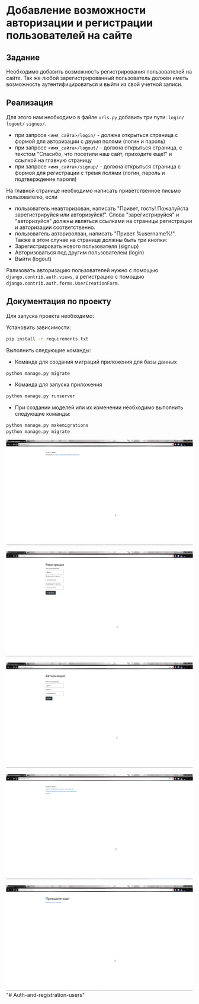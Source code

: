 # Добавление возможности авторизации и регистрации пользователей на сайте

## Задание

Необходимо добавить возможность регистрирования пользователей на сайте. 
Так же любой зарегистрированный пользователь должен иметь возможность аутентифицироваться и выйти из свой учетной записи.

## Реализация

Для этого нам необходимо в файле `urls.py` добавить три пути: `login/` `logout/` `signup/`.
* при запросе `<имя_сайта>/login/` - должна открыться страница с формой для авторизации с двумя полями (логин и пароль)
* при запросе `<имя_сайта>/logout/` - должна открыться страница, с текстом "Спасибо, что посетили наш сайт, приходите еще!" 
и ссылкой на главную страницу
* при запросе `<имя_сайта>/signup/` - должна открыться страница с формой для регистрации с тремя полями (логин, пароль
и подтверждение пароля)

На главной странице необходимо написать приветственное письмо пользователю, если
* пользователь неавторизован, написать "Привет, гость! Пожалуйста зарегистрируйся или авторизуйся!". 
Слова "зарегистрируйся" и "авторизуйся" должны являться ссылками на страницы регистрации и авторизации соответственно.
* пользователь авторизолван, написать "Привет %username%!". Также в этом случае на странице должны быть три кнопки:
 * Зарегистрировать нового пользователя (signup)
 * Авторизоваться под другим пользователем (login)
 * Выйти (logout)

Рализовать авторизацию пользователей нужно с помощью `django.contrib.auth.views`,
а регистрацию с помощью `django.contrib.auth.forms.UserCreationForm`.

## Документация по проекту

Для запуска проекта необходимо:

Установить зависимости:
```bash
pip install -r requirements.txt
```

Выполнить следующие команды:

* Команда для создания миграций приложения для базы данных
```bash
python manage.py migrate
```

* Команда для запуска приложения
```bash
python manage.py runserver
```

* При создании моделей или их изменении необходимо выполнить следующие команды:
```bash
python manage.py makemigrations
python manage.py migrate
```

![Приветственный экран для незарегистрированного пользователя](./res/screen_1.png)

![Экран регистрации](./res/screen_3.png)

![Экран авторизации](./res/screen_2.png)

![Приветственный экран для зарегистрированного пользователя](./res/screen_4.png)

![Прощальный экран](./res/screen_5.png)"# Auth-and-registration-users" 
